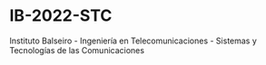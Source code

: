 # IB-2022-STC
Instituto Balseiro - Ingeniería en Telecomunicaciones - Sistemas y Tecnologías de las Comunicaciones
